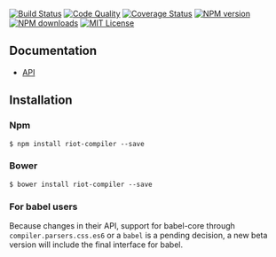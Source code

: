 [![Build Status][travis-image]][travis-url]
[![Code Quality][codeclimate-image]][codeclimate-url]
[![Coverage Status][coverage-image]][coverage-url]
[![NPM version][npm-version-image]][npm-url]
[![NPM downloads][npm-downloads-image]][npm-url]
[![MIT License][license-image]][license-url]

## Documentation

- [API](doc/)

## Installation

### Npm

`$ npm install riot-compiler --save`

### Bower

`$ bower install riot-compiler --save`

### For babel users

Because changes in their API, support for babel-core through `compiler.parsers.css.es6` or a `babel` is a pending decision, a new beta version will include the final interface for babel.


[travis-image]:https://img.shields.io/travis/riot/compiler.svg?style=flat-square
[travis-url]:https://travis-ci.org/riot/compiler
[license-image]:http://img.shields.io/badge/license-MIT-000000.svg?style=flat-square
[license-url]:LICENSE.txt
[npm-version-image]:http://img.shields.io/npm/v/riot-compiler.svg?style=flat-square
[npm-downloads-image]:http://img.shields.io/npm/dm/riot-compiler.svg?style=flat-square
[npm-url]:https://npmjs.org/package/riot-compiler
[coverage-image]:https://img.shields.io/coveralls/riot/compiler/master.svg?style=flat-square
[coverage-url]:https://coveralls.io/r/riot/compiler/?branch=master
[codeclimate-image]:https://img.shields.io/codeclimate/github/riot/compiler.svg?style=flat-square
[codeclimate-url]:https://codeclimate.com/github/riot/compiler
